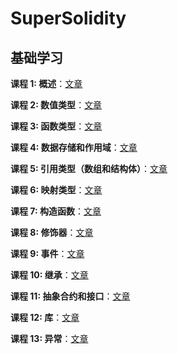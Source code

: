 # SuperSolidity

## 基础学习

**课程 1: 概述**：[文章](https://mirror.xyz/0x4568b760c55FAEA0129139b863124f19962B9cDE/oULnwT0WHFznZKwqVuCqIJEyIbBUAZkEFbVZSJby_W8)

**课程 2: 数值类型**：[文章](https://mirror.xyz/0x4568b760c55FAEA0129139b863124f19962B9cDE/12W4SxP-1YufUt3IIYrYVE4PJCT-zkJKJPWqtNRP_D4)

**课程 3: 函数类型**：[文章](https://mirror.xyz/0x4568b760c55FAEA0129139b863124f19962B9cDE/sig3lb3XWtT9Kl1XEp_r5_HBNlDqFFogPBYY1R0Fdhs)

**课程 4: 数据存储和作用域**：[文章](https://mirror.xyz/0x4568b760c55FAEA0129139b863124f19962B9cDE/HsM813UIJ3ziPaPe_lyq7ayYqqyIgdMJrNmtvE0xg5Q)

**课程 5: 引用类型（数组和结构体）**：[文章](https://mirror.xyz/0x4568b760c55FAEA0129139b863124f19962B9cDE/jN2aFOLRWS7IsLLU1a2b7f4A8TXODiXXOLK2r08g-7I)

**课程 6: 映射类型**：[文章](https://mirror.xyz/0x4568b760c55FAEA0129139b863124f19962B9cDE/PVJl3lGiUBg-ZvG8iJbsxsrPjLWndO3EPdCRcll-4uo)

**课程 7: 构造函数**：[文章](https://mirror.xyz/0x4568b760c55FAEA0129139b863124f19962B9cDE/fehovbMY4mOa_bHIPEwxKW5UReScCuZkeFMBDrNjfBU)

**课程 8: 修饰器**：[文章](https://mirror.xyz/0x4568b760c55FAEA0129139b863124f19962B9cDE/AtN3ZbI8BUIRad47ryqbmqZcEipTNB5PsAw8PjpFbVs)

**课程 9: 事件**：[文章](https://mirror.xyz/0x4568b760c55FAEA0129139b863124f19962B9cDE/A6iLvKL-A1lkZZhD-IopTcbe_kNyNcuaWxorXuPwwcA)

**课程 10: 继承**：[文章](https://mirror.xyz/0x4568b760c55FAEA0129139b863124f19962B9cDE/QDw3U66hrvHpQoxixgZ-U6bw_S9cfiREi_3-_O8ez8o)

**课程 11: 抽象合约和接口**：[文章](https://mirror.xyz/0x4568b760c55FAEA0129139b863124f19962B9cDE/7m6Fpupeqz0XOJ0NmuSBRGWqS-dqsKEvrt4seq27m6w)

**课程 12: 库**：[文章](https://mirror.xyz/0x4568b760c55FAEA0129139b863124f19962B9cDE/2OyISzQCoAdu2UC7eWW08CRduEQ9dS_sJDn9X75Rf3I)

**课程 13: 异常**：[文章](https://mirror.xyz/0x4568b760c55FAEA0129139b863124f19962B9cDE/PWammIEmFtRI17TeU6iELIj7pUuEspTIO4cROE5S9ic)
